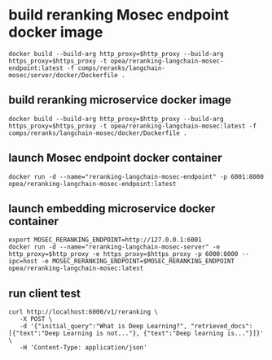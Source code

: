 # build reranking Mosec endpoint docker image

```
docker build --build-arg http_proxy=$http_proxy --build-arg https_proxy=$https_proxy -t opea/reranking-langchain-mosec-endpoint:latest -f comps/reranks/langchain-mosec/server/docker/Dockerfile .
```

## build reranking microservice docker image

```
docker build --build-arg http_proxy=$http_proxy --build-arg https_proxy=$https_proxy -t opea/reranking-langchain-mosec:latest -f comps/reranks/langchain-mosec/docker/Dockerfile .
```

## launch Mosec endpoint docker container

```
docker run -d --name="reranking-langchain-mosec-endpoint" -p 6001:8000  opea/reranking-langchain-mosec-endpoint:latest
```

## launch embedding microservice docker container

```
export MOSEC_RERANKING_ENDPOINT=http://127.0.0.1:6001
docker run -d --name="reranking-langchain-mosec-server" -e http_proxy=$http_proxy -e https_proxy=$https_proxy -p 6000:8000 --ipc=host -e MOSEC_RERANKING_ENDPOINT=$MOSEC_RERANKING_ENDPOINT opea/reranking-langchain-mosec:latest
```

## run client test

```
curl http://localhost:6000/v1/reranking \
   -X POST \
   -d '{"initial_query":"What is Deep Learning?", "retrieved_docs": [{"text":"Deep Learning is not..."}, {"text":"Deep learning is..."}]}' \
   -H 'Content-Type: application/json'
```
